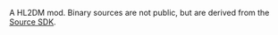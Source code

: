 A HL2DM mod. Binary sources are not public, but are derived from the [Source SDK](https://github.com/ValveSoftware/source-sdk-2013).
